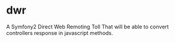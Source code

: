 dwr
===

A Symfony2  Direct Web Remoting Toll That will be able to convert controllers response in javascript methods.
